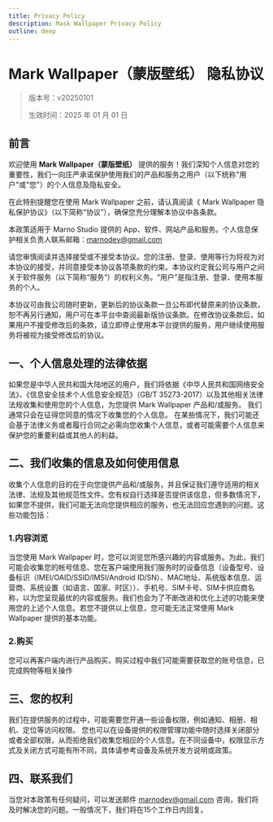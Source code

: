 ```yaml
---
title: Privacy Policy
description: Mask Wallpaper Privacy Policy
outline: deep
---
```


# Mark Wallpaper（蒙版壁纸） 隐私协议

>版本号：v20250101
>
>生效时间：2025 年 01 月 01 日

## 前言

欢迎使用 **Mark Wallpaper（蒙版壁纸）** 提供的服务！我们深知个人信息对您的重要性，我们一向庄严承诺保护使用我们的产品和服务之用户（以下统称"用户"或"您"）的个人信息及隐私安全。

在此特别提醒您在使用 Mark Wallpaper 之前，请认真阅读《 Mark Wallpaper 隐私保护协议》（以下简称“协议”），确保您充分理解本协议中各条款。

本政策适用于 Marno Studio 提供的 App、软件、网站产品和服务。个人信息保护相关负责人联系邮箱：<marnodev@gmail.com>

请您审慎阅读并选择接受或不接受本协议。您的注册、登录、使用等行为将视为对本协议的接受，并同意接受本协议各项条款的约束。本协议约定我公司与用户之间关于软件服务（以下简称“服务“）的权利义务。“用户”是指注册、登录、使用本服务的个人。

本协议可由我公司随时更新，更新后的协议条款一旦公布即代替原来的协议条款，恕不再另行通知，用户可在本平台中查阅最新版协议条款。在修改协议条款后，如果用户不接受修改后的条款，请立即停止使用本平台提供的服务，用户继续使用服务将被视为接受修改后的协议。

## 一、个人信息处理的法律依据

如果您是中华人民共和国大陆地区的用户，我们将依据《中华人民共和国网络安全法》、《信息安全技术个人信息安全规范》（GB/T 35273-2017）以及其他相关法律法规收集和使用您的个人信息，为您提供 Mark Wallpaper 产品和/或服务。 我们通常只会在征得您同意的情况下收集您的个人信息。 在某些情况下，我们可能还会基于法律义务或者履行合同之必需向您收集个人信息，或者可能需要个人信息来保护您的重要利益或其他人的利益。

## 二、我们收集的信息及如何使用信息

收集个人信息的目的在于向您提供产品和/或服务，并且保证我们遵守适用的相关法律、法规及其他规范性文件。您有权自行选择是否提供该信息，但多数情况下，如果您不提供，我们可能无法向您提供相应的服务，也无法回应您遇到的问题。这些功能包括：

### 1.内容浏览

当您使用 Mark Wallpaper 时，您可以浏览您所感兴趣的内容或服务。为此，我们可能会收集您的帐号信息、您在客户端使用我们服务时的设备信息（设备型号、设备标识（IMEI/OAID/SSID/IMSI/Android ID/SN）、MAC地址、系统版本信息、运营商、系统设置（如语言、国家、时区））、手机号、SIM卡号、SIM卡供应商名称，以为您呈现最优的内容或服务。我们也会为了不断改进和优化上述的功能来使用您的上述个人信息。若您不提供以上信息，您可能无法正常使用 Mark Wallpaper 提供的基本功能。

### 2.购买

您可以再客户端内进行产品购买，购买过程中我们可能需要获取您的账号信息，已完成购物等相关操作

## 三、您的权利

我们在提供服务的过程中，可能需要您开通一些设备权限，例如通知、相册、相机、定位等访问权限。 您也可以在设备提供的权限管理功能中随时选择关闭部分或者全部权限，从而拒绝我们收集您相应的个人信息。在不同设备中，权限显示方式及关闭方式可能有所不同，具体请参考设备及系统开发方说明或政策。

## 四、联系我们

当您对本政策有任何疑问，可以发送邮件 <marnodev@gmail.com> 咨询，我们将及时解决您的问题。一般情况下，我们将在15个工作日内回复。
